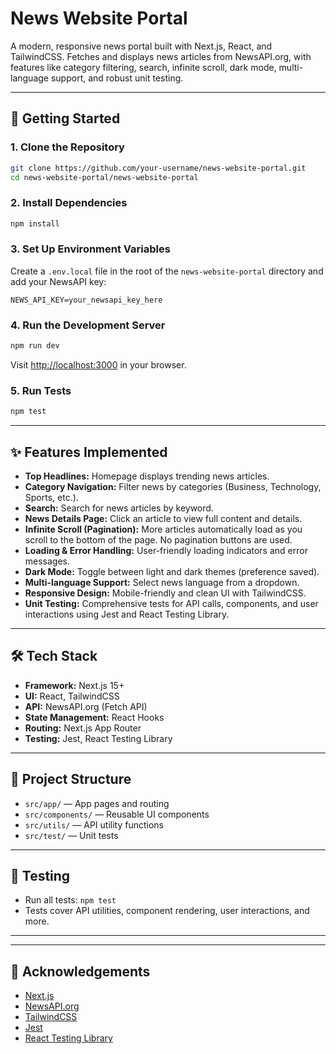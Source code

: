 # News Website Portal

A modern, responsive news portal built with Next.js, React, and TailwindCSS. Fetches and displays news articles from NewsAPI.org, with features like category filtering, search, infinite scroll, dark mode, multi-language support, and robust unit testing.

---

## 🚀 Getting Started

### 1. Clone the Repository
```bash
git clone https://github.com/your-username/news-website-portal.git
cd news-website-portal/news-website-portal
```

### 2. Install Dependencies
```bash
npm install
```

### 3. Set Up Environment Variables
Create a `.env.local` file in the root of the `news-website-portal` directory and add your NewsAPI key:
```env
NEWS_API_KEY=your_newsapi_key_here
```

### 4. Run the Development Server
```bash
npm run dev
```
Visit [http://localhost:3000](http://localhost:3000) in your browser.

### 5. Run Tests
```bash
npm test
```

---

## ✨ Features Implemented

- **Top Headlines:** Homepage displays trending news articles.
- **Category Navigation:** Filter news by categories (Business, Technology, Sports, etc.).
- **Search:** Search for news articles by keyword.
- **News Details Page:** Click an article to view full content and details.
- **Infinite Scroll (Pagination):** More articles automatically load as you scroll to the bottom of the page. No pagination buttons are used.
- **Loading & Error Handling:** User-friendly loading indicators and error messages.
- **Dark Mode:** Toggle between light and dark themes (preference saved).
- **Multi-language Support:** Select news language from a dropdown.
- **Responsive Design:** Mobile-friendly and clean UI with TailwindCSS.
- **Unit Testing:** Comprehensive tests for API calls, components, and user interactions using Jest and React Testing Library.

---

## 🛠️ Tech Stack
- **Framework:** Next.js 15+
- **UI:** React, TailwindCSS
- **API:** NewsAPI.org (Fetch API)
- **State Management:** React Hooks
- **Routing:** Next.js App Router
- **Testing:** Jest, React Testing Library

---

## 📂 Project Structure
- `src/app/` — App pages and routing
- `src/components/` — Reusable UI components
- `src/utils/` — API utility functions
- `src/test/` — Unit tests

---

## 🧪 Testing
- Run all tests: `npm test`
- Tests cover API utilities, component rendering, user interactions, and more.

---

---

## 🙏 Acknowledgements
- [Next.js](https://nextjs.org/)
- [NewsAPI.org](https://newsapi.org/)
- [TailwindCSS](https://tailwindcss.com/)
- [Jest](https://jestjs.io/)
- [React Testing Library](https://testing-library.com/)
